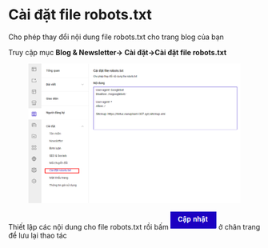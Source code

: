 # Cài đặt file robots.txt

Cho phép thay đổi nội dung file robots.txt cho trang blog của bạn&#x20;

Truy cập mục **Blog & Newsletter-> Cài đặt->Cài đặt file robots.txt**

<figure><img src="../../.gitbook/assets/image (1082).png" alt=""><figcaption></figcaption></figure>

Thiết lập các nội dung cho file robots.txt rồi bấm ![](<../../.gitbook/assets/image (655).png>)ở chân trang để lưu lại thao tác&#x20;
